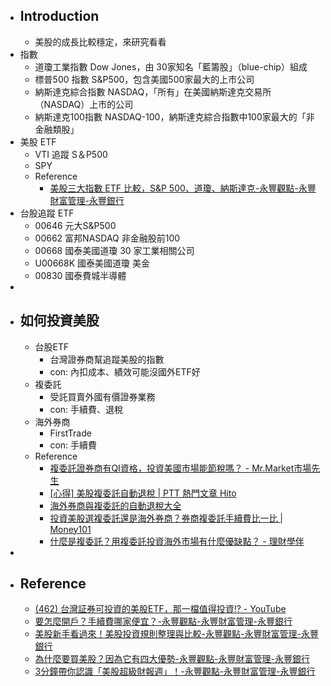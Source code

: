 - ## Introduction
	- 美股的成長比較穩定，來研究看看
- 指數
	- 道瓊工業指數 Dow Jones，由 30家知名「藍籌股」（blue-chip）組成
	- 標普500 指數 S&P500，包含美國500家最大的上市公司
	- 納斯達克綜合指數 NASDAQ，「所有」在美國納斯達克交易所（NASDAQ）上市的公司
	- 納斯達克100指數 NASDAQ-100，納斯達克綜合指數中100家最大的「非金融類股」
- 美股 ETF
	- VTI 追蹤 S＆P500
	- SPY
	- Reference
		- [美股三大指數 ETF 比較，S&P 500、道瓊、納斯達克-永豐觀點-永豐財富管理-永豐銀行](https://bank.sinopac.com/sinopacBT/webevents/FinancialManagement/blogs_detail_027.html)
- 台股追蹤 ETF
	- 00646 元大S&P500
	- 00662 富邦NASDAQ 非金融股前100
	- 00668 國泰美國道瓊 30 家工業相關公司
	- U00668K 國泰美國道瓊 美金
	- 00830 國泰費城半導體
-
- ## 如何投資美股
	- 台股ETF
		- 台灣證券商幫追蹤美股的指數
		- con: 內扣成本、績效可能沒國外ETF好
	- 複委託
		- 受託買賣外國有價證券業務
		- con: 手續費、退稅
	- 海外券商
		- FirstTrade
		- con: 手續費
	- Reference
		- [複委託證券商有QI資格，投資美國市場能節稅嗎？ - Mr.Market市場先生](https://rich01.com/qi-tax-saving/)
		- [[心得] 美股複委託自動退稅 | PTT 熱門文章 Hito](https://ptthito.com/foreign_inv/m-1490267205-a-a4e/)
		- [海外券商與複委託的自動退稅大全](https://vegnine.blogspot.com/2021/02/blog-post_9.html)
		- [投資美股選複委託還是海外券商？券商複委託手續費比一比 | Money101](https://www.money101.com.tw/blog/%E7%BE%8E%E8%82%A1-%E5%9C%8B%E5%85%A7%E8%A4%87%E5%A7%94%E8%A8%97vs%E6%B5%B7%E5%A4%96%E5%88%B8%E5%95%86%E6%AF%94%E8%BC%83)
		- [什麼是複委託？用複委託投資海外市場有什麼優缺點？ - 理財學伴](https://moneymate.space/%E8%A4%87%E5%A7%94%E8%A8%97/)
-
- ## Reference
	- [(462) 台灣証券可投資的美股ETF，那一檔值得投資!? - YouTube](https://www.youtube.com/watch?v=az1dDhOk-2o&ab_channel=Booker%E6%8A%95%E8%B3%87%E7%9F%A5%E8%AD%98)
	- [要怎麼開戶？手續費哪家便宜？-永豐觀點-永豐財富管理-永豐銀行](https://bank.sinopac.com/sinopacBT/webevents/FinancialManagement/blogs_detail_024.html)
	- [美股新手看過來！美股投資規則整理與比較-永豐觀點-永豐財富管理-永豐銀行](https://bank.sinopac.com/sinopacBT/webevents/FinancialManagement/blogs_detail_028.html)
	- [為什麼要買美股？因為它有四大優勢-永豐觀點-永豐財富管理-永豐銀行](https://bank.sinopac.com/sinopacBT/webevents/FinancialManagement/blogs_detail_025.html)
	- [3分鐘帶你認識「美股超級財報週」！-永豐觀點-永豐財富管理-永豐銀行](https://bank.sinopac.com/sinopacBT/webevents/FinancialManagement/blogs_detail_037.html)